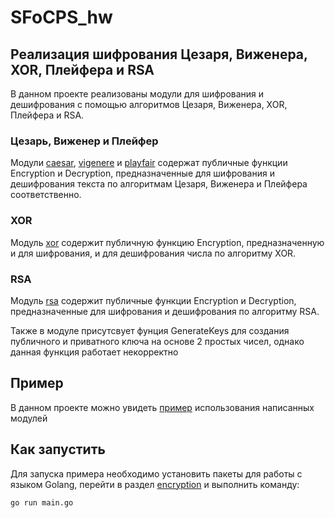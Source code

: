 # SFoCPS_hw
## Реализация шифрования Цезаря, Виженера, XOR, Плейфера и RSA

В данном проекте реализованы модули для шифрования и дешифрования c помощью алгоритмов Цезаря, Виженера, XOR, Плейфера и RSA.

### Цезарь, Виженер и Плейфер

Модули [caesar](encryption/modules/caesar/), [vigenere](encryption/modules/vigenere) и [playfair](encryption/modules/playfair/) содержат публичные функции Encryption и Decryption, предназначенные для шифрования и дешифрования текста по алгоритмам Цезаря, Виженера и Плейфера соответственно.

### XOR
Модуль [xor](encryption/modules/xor/) содержит публичную функцию Encryption, предназначенную и для шифрования, и для дешифрования числа по алгоритму XOR.

### RSA

Модуль [rsa](encryption/modules/rsa/) содержит публичные функции Encryption и Decryption, предназначенные для шифрования и дешифрования по алгоритму RSA.

Также в модуле присутсвует фунция GenerateKeys для создания публичного и приватного ключа на основе 2 простых чисел, однако данная функция работает некорректно

## Пример

В данном проекте можно увидеть [пример](encryption/main.go) использования написанных модулей

## Как запустить

Для запуска примера необходимо установить пакеты для работы с языком Golang, перейти в раздел [encryption](encryption) и выполнить команду:
```
go run main.go
```